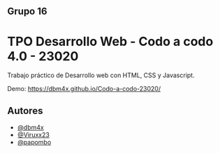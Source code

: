 
## Grupo 16

# TPO Desarrollo Web - Codo a codo 4.0 - 23020

Trabajo práctico de Desarrollo web con HTML, CSS y Javascript.

Demo: https://dbm4x.github.io/Codo-a-codo-23020/


## Autores

- [@dbm4x](https://www.github.com/dbm4x)
- [@Viruxx23](https://github.com/Viruxx23)
- [@papombo](https://github.com/papombo)






